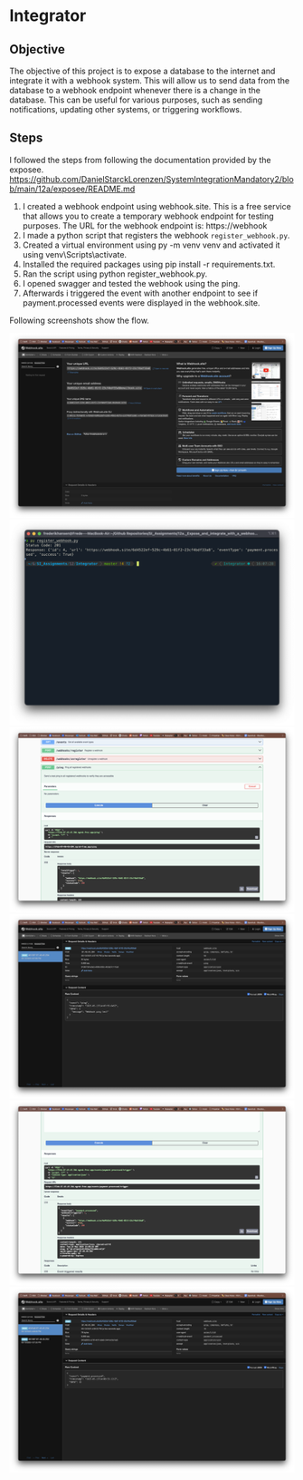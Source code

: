 # Integrator

## Objective 
The objective of this project is to expose a database to the internet and integrate it with a webhook system. This will allow us to send data from the database to a webhook endpoint whenever there is a change in the database. This can be useful for various purposes, such as sending notifications, updating other systems, or triggering workflows.

## Steps
I followed the steps from following the documentation provided by the exposee. https://github.com/DanielStarckLorenzen/SystemIntegrationMandatory2/blob/main/12a/exposee/README.md

1. I created a webhook endpoint using webhook.site. This is a free service that allows you to create a temporary webhook endpoint for testing purposes. The URL for the webhook endpoint is: https://webhook
2. I made a python script that registers the webhook `register_webhook.py`.
3. Created a virtual environment using py -m venv venv and activated it using venv\Scripts\activate.
4. Installed the required packages using pip install -r requirements.txt.
5. Ran the script using python register_webhook.py.
6. I opened swagger and tested the webhook using the ping. 
7. Afterwards i triggered the event with another endpoint to see if payment.processed events were displayed in the webhook.site.

Following screenshots show the flow.

 ![Screenshot of webhook.sites](/12a._Expose_and_integrate_with_a_webhook_system/Integrator/screenshots/1.png "Title")
 ![Screenshot of python script running](/12a._Expose_and_integrate_with_a_webhook_system/Integrator/screenshots/2.png "Title")
 ![Screenshot of ping test in Swagger](/12a._Expose_and_integrate_with_a_webhook_system/Integrator/screenshots/3.png "Title")
 ![Screenshot of webhook.sites showing the event](/12a._Expose_and_integrate_with_a_webhook_system/Integrator/screenshots/4.png "Title")
 ![Screenshot of swagger triggering an event](/12a._Expose_and_integrate_with_a_webhook_system/Integrator/screenshots/5.png "Title")
 ![Screenshot of webhook.sites displaying the event](/12a._Expose_and_integrate_with_a_webhook_system/Integrator/screenshots/6.png "Title")
